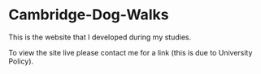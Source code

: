 # Cambridge-Dog-Walks

This is the website that I developed during my studies.

To view the site live please contact me for a link (this is due to University Policy). 

